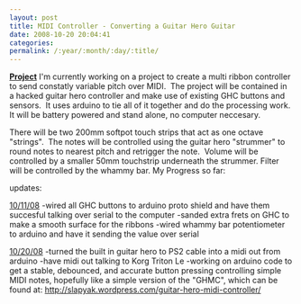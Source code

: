```yaml
---
layout: post
title: MIDI Controller - Converting a Guitar Hero Guitar
date: 2008-10-20 20:04:41
categories: 
permalink: /:year/:month/:day/:title/
---
```

<p><strong><span style="text-decoration: underline;">Project</span></strong> I'm currently working on a project to create&nbsp;a multi ribbon controller to send constatly variable pitch over MIDI.&nbsp; The project will be contained in a hacked guitar hero controller and make use of existing GHC buttons and sensors.&nbsp; It uses arduino to tie all of it together and do the processing work.&nbsp; It will be battery powered and stand alone, no computer neccesary.</p>
<p>There will be two 200mm&nbsp;softpot&nbsp;touch strips that act as one octave "strings".&nbsp; The notes will be controlled using the guitar hero "strummer" to round notes to nearest pitch and retrigger the note.&nbsp; Volume will be controlled by a smaller 50mm touchstrip underneath the strummer. Filter will be controlled by the whammy bar. My Progress so far:</p>
<p>updates:</p>
<p><span style="text-decoration: underline;">10/11/08</span> -wired&nbsp;all GHC buttons&nbsp;to arduino proto shield and have them succesful talking over serial to the computer -sanded extra frets on GHC to make a smooth surface for the ribbons -wired whammy bar potentiometer to arduino and have it sending the value over serial</p>
<p><span style="text-decoration: underline;">10/20/08</span> -turned the built in guitar hero to PS2 cable into a midi out from arduino -have midi out talking to Korg Triton Le -working on arduino code to get a stable, debounced, and accurate button pressing controlling simple MIDI notes, hopefully like a simple version of the "GHMC", which can be found at: <a href="http://slapyak.wordpress.com/guitar-hero-midi-controller/">http://slapyak.wordpress.com/guitar-hero-midi-controller/</a></p>